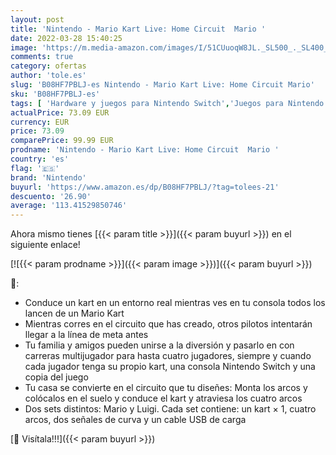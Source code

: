 ```yaml
---
layout: post
title: 'Nintendo - Mario Kart Live: Home Circuit  Mario '
date: 2022-03-28 15:40:25
image: 'https://m.media-amazon.com/images/I/51CUuoqW8JL._SL500_._SL400_.jpg'
comments: true
category: ofertas
author: 'tole.es'
slug: 'B08HF7PBLJ-es Nintendo - Mario Kart Live: Home Circuit Mario'
sku: 'B08HF7PBLJ-es'
tags: [ 'Hardware y juegos para Nintendo Switch','Juegos para Nintendo Switch','Videojuegos','nintendo', ]
actualPrice: 73.09 EUR
currency: EUR
price: 73.09
comparePrice: 99.99 EUR
prodname: 'Nintendo - Mario Kart Live: Home Circuit  Mario '
country: 'es'
flag: '🇪🇸'
brand: 'Nintendo'
buyurl: 'https://www.amazon.es/dp/B08HF7PBLJ/?tag=tolees-21'
descuento: '26.90'
average: '113.41529850746'
---
```


Ahora mismo tienes [{{< param title >}}]({{< param buyurl >}}) en el siguiente enlace!

[![{{< param prodname >}}]({{< param image >}})]({{< param buyurl >}})

🔎:

- Conduce un kart en un entorno real mientras ves en tu consola todos los lancen de un Mario Kart
- Mientras corres en el circuito que has creado, otros pilotos intentarán llegar a la línea de meta antes
- Tu familia y amigos pueden unirse a la diversión y pasarlo en con carreras multijugador para hasta cuatro jugadores, siempre y cuando cada jugador tenga su propio kart, una consola Nintendo Switch y una copia del juego
- Tu casa se convierte en el circuito que tu diseñes: Monta los arcos y colócalos en el suelo y conduce el kart y atraviesa los cuatro arcos
- Dos sets distintos: Mario y Luigi. Cada set contiene: un kart × 1, cuatro arcos, dos señales de curva y un cable USB de carga

[🛒 Visítala!!!]({{< param buyurl >}})
